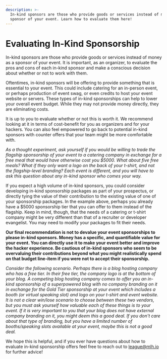 ```yaml
---
description: >-
  In-kind sponsors are those who provide goods or services instead of money as a
  sponsor of your event. Learn how to evaluate them here!
---
```


# Evaluating In-Kind Sponsorship

In-kind sponsors are those who provide goods or services instead of money as a sponsor of your event. It is important, as an organizer, to evaluate the pros and cons of each in-kind sponsor and make a conscious decision about whether or not to work with them.

Oftentimes, in-kind sponsors will be offering to provide something that is essential to your event. This could include catering for an in-person event, or perhaps production of event swag, or even credits to host your event website or servers. These types of in-kind sponsorships can help to lower your overall event budget. While they may not provide money directly, they are eliminating costs.

It is up to you to evaluate whether or not this is worth it. We recommend looking at it in terms of cost-benefit for you as organizers and for your hackers. You can also feel empowered to go back to potential in-kind sponsors with counter offers that your team might be more comfortable with.

_As a thought experiment, ask yourself if you would be willing to trade the flagship sponsorship of your event to a catering company in exchange for a free meal that would have otherwise cost you $5000. What about five free meals? What if they only want a logo on the back of your t-shirt, and not the flagship-level branding? Each event is different, and you will have to ask this question about any in-kind sponsor who comes your way._

If you expect a high volume of in-kind sponsors, you could consider developing in-kind sponsorship packages as part of your prospectus, or directly tying the value of their contribution to the existing value of one of your sponsorship packages. In the example above, perhaps you already have a $5000 sponsorship tier that you can offer to them instead of the flagship. Keep in mind, though, that the needs of a catering or t-shirt company might be very different than that of a recruiter or developer evangelist. You may need to modify your packages to fit their needs.

**Our final recommendation is not to devalue your event sponsorships to please in-kind sponsors. Money has a specific, and quantifiable value for your event. You can directly use it to make your event better and improve the hacker experience. Be cautious of in-kind sponsors who seem to be overvaluing their contributions beyond what you might realistically spend on that budget line-item if you were not to accept their sponsorship.**

_Consider the following scenario. Perhaps there is a blog hosting company who has a free tier. In their free tier, the company logo is at the bottom of your blog. A competing blog hosting company comes to offer you an in-kind sponsorship of a superpowered blog with no company branding on it in exchange for the Gold Tier sponsorship at your event which includes a booth \(or virtual speaking slot\) and logo on your t-shirt and event website. It is not a clear win/lose scenario to choose between these two vendors, but you must ask yourself how valuable each of these things is to your event. If it is very important to you that your blog does not have external company branding on it, you might deem this a good deal. If you don't care about that type of branding, but you have a limited number of booths/speaking slots available at your event, maybe this is not a good deal._

We hope this is helpful, and if you ever have questions about how to evaluate in-kind sponsorship offers feel free to reach out to [league@mlh.io](mailto:league@mlh.io) for further advice!

